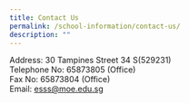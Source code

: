 ```yaml
---
title: Contact Us
permalink: /school-information/contact-us/
description: ""
---
```

<p>Address: 30 Tampines Street 34 S(529231)<br>Telephone No: 65873805 (Office)<br>Fax No: 65873804 (Office)<br>Email:&nbsp;<a href="mailto:esss@moe.edu.sg">esss@moe.edu.sg</a></p>